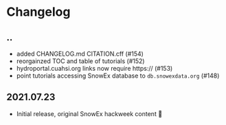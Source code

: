 # Changelog

## ..
- added CHANGELOG.md CITATION.cff (#154)
- reorgainzed TOC and table of tutorials (#152)
- hydroportal.cuahsi.org links now require https:// (#153) 
- point tutorials accessing SnowEx database to `db.snowexdata.org` (#148)

## 2021.07.23
- Initial release, original SnowEx hackweek content 🎉


